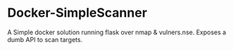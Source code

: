# Docker-SimpleScanner
A Simple docker solution running flask over nmap &amp; vulners.nse. Exposes a dumb API to scan targets.
